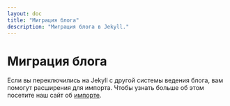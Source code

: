 ```yaml
---
layout: doc
title: "Миграция блога"
description: "Миграция блога в Jekyll."
---
```

# Миграция блога

Если вы переключились на Jekyll с другой системы ведения блога, вам помогут расширения для импорта. Чтобы узнать больше об этом посетите наш сайт об [импорте](http://import.jekyllrb.com/docs/home/).